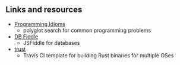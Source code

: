 ## Links and resources

- [Programming Idioms](https://www.programming-idioms.org/)
    * polyglot search for common programming problems
- [DB Fiddle](https://www.db-fiddle.com/f/2hU2nuUrSiujYtn9eBtuXV/0)
    * JSFiddle for databases
- [trust](https://github.com/japaric/trust)
    * Travis CI template for building Rust binaries for multiple OSes
